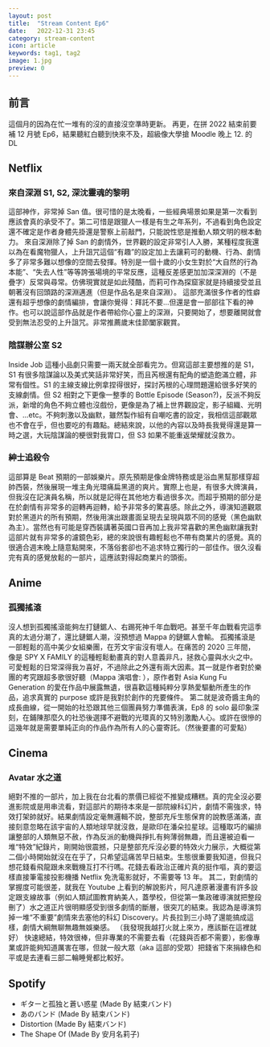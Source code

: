 ```yaml
---
layout: post
title:  "Stream Content Ep6"
date:   2022-12-31 23:45
category: stream-content
icon: article
keywords: tag1, tag2
image: 1.jpg
preview: 0
---
```

## 前言
這個月的因為在忙一堆有的沒的直接沒空準時更新。
再更，在拼 2022 結束前要補 12 月號 Ep6，結果聽紅白聽到快來不及，超級像大學搶 Moodle 晚上 12. 的 DL  

## Netflix

### 來自深淵 S1, S2, 深沈靈魂的黎明
這部神作，非常掉 San 值。很可惜的是太晚看，一些經典場景如果是第一次看到應該會真的承受不了。第二可惜是跟獵人一樣是有生之年系列，不過看到角色設定還不確定是作者身體先掛還是警察上前敲門，只能說性慾是推動人類文明的根本動力。
來自深淵除了掉 San 的劇情外，世界觀的設定非常引人入勝，某種程度我還以為在看魔物獵人，上升詛咒這個“有趣”的設定加上去讓莉可的動機、行為、劇情多了非常多難以想像的空間去發揮。特別是一個十歲的小女生對於“大自然的行為本能”、“失去人性”等等誇張場境的平常反應，這種反差感更加加深深淵的（不是疊字）反常與尋常。仿佛現實就是如此殘酷，而莉可作為探窟家就是持續接受並且朝著沒有回頭路的深淵邁進（但是作品名是來自深淵）。
這部充滿很多作者的性癖還有超乎想像的劇情編排，會讓你覺得：拜託不要...但還是會一部部往下看的神作。也可以說這部作品就是作者帶給你心靈上的深淵，只要開始了，想要離開就會受到無法忍受的上升詛咒。非常推薦歲末佳節闔家觀賞。

### 陰謀辦公室 S2
Inside Job 這種小品劇只需要一兩天就全部看完ㄌ。但寫這部主要想推的是 S1，S1 有很多陰謀論以及美式笑話非常好笑，而且芮根還有配角的塑造飽滿立體，非常有個性。S1 的主線支線比例拿捏得很好，探討芮根的心理問題還給很多好笑的支線劇情。但 S2 相對之下更像一整季的 Bottle Episode (Season?)，反派不夠反派，新增的角色不夠立體也沒戲份，更像是為了補上世界觀設定，影子組織、光明會、...etc。不夠刺激以及幽默，雖然製作組有自嘲吃書的設定，我相信這部觀眾也不會在乎，但也要吃的有趣點。總結來說，以他的內容以及時長我覺得還是算一時之選，大玩陰謀論的梗很對我胃口，但 S3 如果不能重返榮耀就沒救ㄌ。

### 紳士追殺令
這部算是 Beat 預期的一部娛樂片。原先預期是像金牌特務或是浴血黑幫那樣穿超帥西裝，然後展現一堆主角光環痛扁黑道的爽片。實際上也是，有很多大牌演員，但我沒在記演員名稱，所以就是記得在其他地方看過很多次。而超乎預期的部分是在於劇情有非常多的迴轉再迴轉，給予非常多的驚喜感。除此之外，導演知道觀眾對於黑道片的所有預期，然後用演出跟畫面呈現去呈現與眾不同的感覺（黑色幽默為主）。當然也有可能是穿西裝講著英國口音再加上我非常喜歡的黑色幽默讓我對這部片就有非常多的濾鏡色彩，總的來說很有趣輕鬆也不帶有商業片的感覺。真的很適合週末晚上隨意點開來，不落俗套卻也不追求特立獨行的一部佳作。很久沒看完有真的感覺放鬆的一部片，這應該對得起商業片的頭銜。

## Anime

### 孤獨搖滾
沒人想到孤獨搖滾能夠左打鏈鋸人、右踢死神千年血戰吧。甚至千年血戰看完這季真的太過分潮了，還比鏈鋸人潮，沒預想過 Mappa 的鏈鋸人會輸。
孤獨搖滾是一部輕鬆的高中美少女組樂團，在芳文宇宙沒有壞人。在痛苦的 2020 三年間，像是 SPY X FAMILY 的這種輕鬆動畫真的對人意義非凡，拯救心靈與水火之中。可愛輕鬆的日常深得我ㄉ喜好，不過除此之外還有兩大因素。其一就是作者對於樂團的考究跟超多歌很好聽（Mappa 演唱會: ），原作者對 Asia Kung Fu Generation 的愛在作品中展露無遺，很喜歡這種純粹分享熱愛驅動所產生的作品，追求真實的 purpose 或許是我對於創作的充要條件。
第二就是波奇醬主角的成長曲線，從一開始的社恐跟其他三個團員努力準備表演，Ep8 的 solo 最印象深刻，在鋪陳那麼久的社恐後選擇不避戰的光環真的又特別激勵人心。或許在很慘的這幾年就是需要單純正向的作品作為所有人的心靈寄託。（然後要畫的可愛點）

## Cinema

### Avatar 水之道
絕對不推的一部片，加上我在台北看的票價已經從不推變成糟糕。真的完全沒必要進影院或是用串流看，對這部片的期待本來是一部院線科幻片，劇情不需強求，特效打架帥就好。結果劇情設定毫無邏輯不說，整部充斥生態保育的說教感滿滿，直接刻意忽略在該宇宙的人類地球早就沒救，是歐印在潘朵拉星球。這種取巧的編排讓整部的人類無惡不赦，作為反派的動機與掙扎有夠薄弱無趣，而且還被迫看一堆“特效”紀錄片，剛開始很震撼，只是整部充斥沒必要的特效火力展示，大概從第二個小時開始就沒在在乎了，只希望這痛苦早日結束。生態很重要我知道，但我只想花錢看飛龍跟未來戰機互打不行嗎。花錢去看政治正確片真的挺作嘔，真的要這樣直接筆電接投影機播 Netflix 免洗電影就好，不需要等 13 年。
其二，對劇情的掌握度可能很差，就我在 Youtube 上看到的解說影片，阿凡達原著漫畫有許多設定跟支線故事（例如人類試圖教育納美人，蓋學校，但從第一集政確導演就把整段刪了）水之道正片很明顯感受到很多劇情的斷層，很突兀的結束。我認為是導演剪掉一堆“不重要”劇情來去塞他的科幻 Discovery。片長拉到三小時了還能搞成這樣，劇情大綱無聊無趣無娛樂感。
（我發現我越打火就上來ㄌ，應該斷在這裡就好）
快速總結，特效很棒，但非專業的不需要去看（花錢與否都不需要），影像專業或許能夠知道厲害在哪，但就一般大眾（aka 這部的受眾）把錢省下來捐綠色和平或是去連看三部二輪睡覺都比較好。

## Spotify
* ギターと孤独と蒼い惑星 (Made By 結束バンド)
* あのバンド (Made By 結束バンド)
* Distortion (Made By 結束バンド)
* The Shape Of (Made By 安月名莉子)
